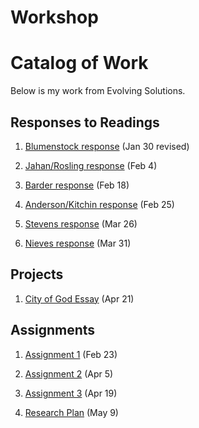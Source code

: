 # Workshop
# Catalog of Work
Below is my work from Evolving Solutions.
## Responses to Readings
1. [Blumenstock response](https://mrubin3.github.io/workshop/blumenstock) (Jan 30 revised)

2. [Jahan/Rosling response](https://mrubin3.github.io/workshop/jahan_rosling) (Feb 4)

3. [Barder response](https://mrubin3.github.io/workshop/Barder) (Feb 18)

4. [Anderson/Kitchin response](https://mrubin3.github.io/workshop/anderson_kitchin) (Feb 25)

5. [Stevens response](https://mrubin3.github.io/workshop/stevens) (Mar 26)

6. [Nieves response](https://mrubin3.github.io/workshop/nieves) (Mar 31)
## Projects
1. [City of God Essay](https://mrubin3.github.io/workshop/essay2) (Apr 21)
## Assignments
1. [Assignment 1](https://mrubin3.github.io/workshop/assignment_1) (Feb 23)

2. [Assignment 2](https://mrubin3.github.io/workshop/assignment_2) (Apr 5)

3. [Assignment 3](https://mrubin3.github.io/workshop/assignment_3) (Apr 19)

4. [Research Plan](https://mrubin3.github.io/workshop/final) (May 9)
